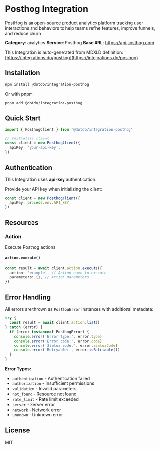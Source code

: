 # Posthog Integration

PostHog is an open-source product analytics platform tracking user interactions and behaviors to help teams refine features, improve funnels, and reduce churn

**Category**: analytics
**Service**: Posthog
**Base URL**: https://api.posthog.com

This Integration is auto-generated from MDXLD definition: [https://integrations.do/posthog](https://integrations.do/posthog)

## Installation

```bash
npm install @dotdo/integration-posthog
```

Or with pnpm:

```bash
pnpm add @dotdo/integration-posthog
```

## Quick Start

```typescript
import { PosthogClient } from '@dotdo/integration-posthog'

// Initialize client
const client = new PosthogClient({
  apiKey: 'your-api-key',
})
```

## Authentication

This Integration uses **api-key** authentication.

Provide your API key when initializing the client:

```typescript
const client = new PosthogClient({
  apiKey: process.env.API_KEY,
})
```

## Resources

### Action

Execute Posthog actions

#### `action.execute()`

```typescript
const result = await client.action.execute({
  action: 'example', // Action name to execute
  parameters: {}, // Action parameters
})
```

## Error Handling

All errors are thrown as `PosthogError` instances with additional metadata:

```typescript
try {
  const result = await client.action.list()
} catch (error) {
  if (error instanceof PosthogError) {
    console.error('Error type:', error.type)
    console.error('Error code:', error.code)
    console.error('Status code:', error.statusCode)
    console.error('Retryable:', error.isRetriable())
  }
}
```

**Error Types:**

- `authentication` - Authentication failed
- `authorization` - Insufficient permissions
- `validation` - Invalid parameters
- `not_found` - Resource not found
- `rate_limit` - Rate limit exceeded
- `server` - Server error
- `network` - Network error
- `unknown` - Unknown error

## License

MIT
